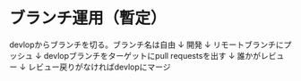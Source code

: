 # ブランチ運用（暫定）

devlopからブランチを切る。ブランチ名は自由
↓
開発
↓
リモートブランチにプッシュ
↓
devlopブランチをターゲットにpull requestsを出す
↓
誰かがレビュー
↓
レビュー戻りがなければdevlopにマージ
